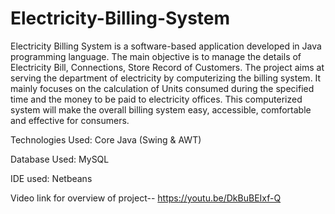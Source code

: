 # Electricity-Billing-System

Electricity Billing System is a software-based application developed in Java programming language. The main objective is to manage the details of Electricity Bill, Connections, Store Record of Customers. The project aims at serving the department of electricity by computerizing the billing system. It mainly focuses on the calculation of Units consumed during the specified time and the money to be paid to electricity offices. This computerized system will make the overall billing system easy, accessible, comfortable and effective for consumers.


Technologies Used: 
Core Java (Swing & AWT)

Database Used: 
MySQL

IDE used: 
Netbeans

Video link for overview of project--
https://youtu.be/DkBuBEIxf-Q
